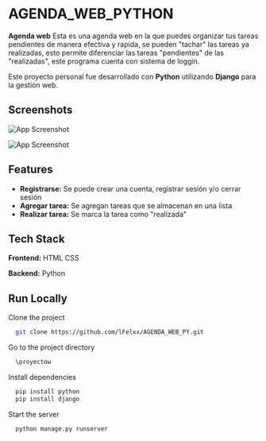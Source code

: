 
# AGENDA_WEB_PYTHON


**Agenda web** Esta es una agenda web en la que puedes organizar tus tareas pendientes de manera efectiva y rapida, se pueden "tachar" las tareas ya realizadas, esto permite diferenciar las tareas "pendientes" de las "realizadas", este programa cuenta con sistema de loggin. 


Este proyecto personal fue desarrollado con **Python** utilizando **Django** para la gestión web.


## Screenshots

![App Screenshot](https://via.placeholder.com/468x300?text=App+Screenshot+Here)

![App Screenshot](https://via.placeholder.com/468x300?text=App+Screenshot+Here)

## Features

- **Registrarse:** Se puede crear una cuenta, registrar sesión y/o cerrar sesión
- **Agregar tarea:** Se agregan tareas que se almacenan en una lista
- **Realizar tarea:** Se marca la tarea como "realizada"


## Tech Stack

**Frontend:** HTML CSS

**Backend:** Python


## Run Locally

Clone the project

```bash
  git clone https://github.com/lFelxx/AGENDA_WEB_PY.git
```

Go to the project directory

```bash
  \proyectow
```

Install dependencies

```bash
  pip install python
  pip install django
```

Start the server

```bash
  python manage.py runserver

```

